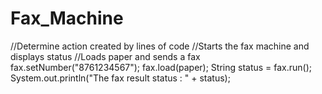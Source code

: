 # Fax_Machine
//Determine action created by lines of code
//Starts the fax machine and displays status 
//Loads paper and sends a fax 
fax.setNumber("8761234567");
fax.load(paper);
String status = fax.run();
System.out.println("The fax result status : " + status);
